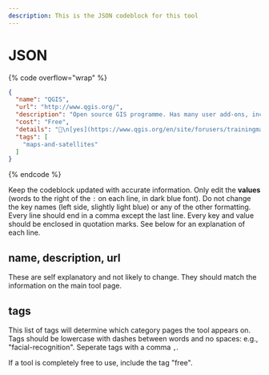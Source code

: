 ```yaml
---
description: This is the JSON codeblock for this tool
---
```


# JSON

{% code overflow="wrap" %}
```json
{
  "name": "QGIS",
  "url": "http://www.qgis.org/",
  "description": "Open source GIS programme. Has many user add-ons, including creating 3D landscapes using LiDAR data. Steep learning curve.",
  "cost": "Free",
  "details": "📍\n[yes](https://www.qgis.org/en/site/forusers/trainingmaterial/index.html)",
  "tags": [
    "maps-and-satellites"
  ]
}
```
{% endcode %}

Keep the codeblock updated with accurate information. Only edit the **values** (words to the right of the `:` on each line, in dark blue font). Do not change the key names (left side, slightly light blue) or any of the other formatting. Every line should end in a comma except the last line. Every key and value should be enclosed in quotation marks. See below for an explanation of each line.&#x20;

## name, description, url

These are self explanatory and not likely to change. They should match the information on the main tool page.

## tags

This list of tags will determine which category pages the tool appears on. Tags should be lowercase with dashes between words and no spaces: e.g., "facial-recognition". Seperate tags with a comma `,`.

If a tool is completely free to use, include the tag "free".

